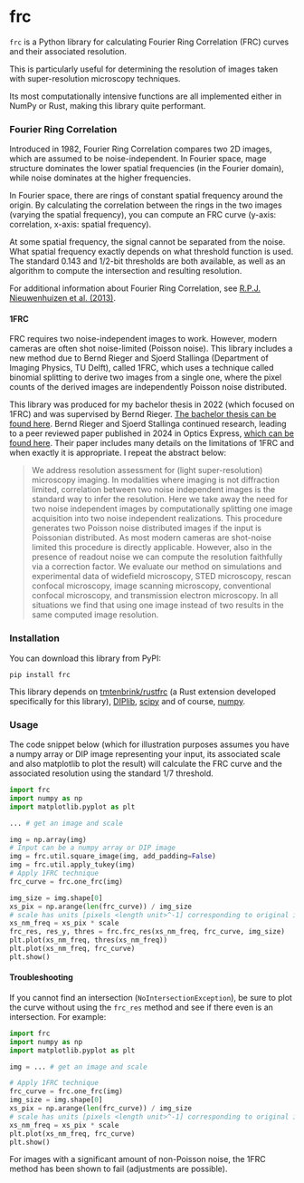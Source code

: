 # frc

`frc` is a Python library for calculating Fourier Ring Correlation (FRC) curves and their associated resolution.

This is particularly useful for determining the resolution of images taken with super-resolution microscopy techniques.

Its most computationally intensive functions are all implemented either in NumPy or Rust, making this library quite performant.

### Fourier Ring Correlation

Introduced in 1982, Fourier Ring Correlation compares two 2D images, which are assumed to be noise-independent. In Fourier space, mage structure dominates the lower spatial frequencies (in the Fourier domain), while noise dominates at the higher frequencies.

In Fourier space, there are rings of constant spatial frequency around the origin. By calculating the correlation between the rings in the two images (varying the spatial frequency), you can compute an FRC curve (y-axis: correlation, x-axis: spatial frequency).

At some spatial frequency, the signal cannot be separated from the noise. What spatial frequency exactly depends on what threshold function is used. The standard 0.143 and 1/2-bit thresholds are both available, as well as an algorithm to compute the intersection and resulting resolution.

For additional information about Fourier Ring Correlation, see [R.P.J. Nieuwenhuizen et al. (2013)](https://doi.org/10.1038/nmeth.2448).

#### 1FRC

FRC requires two noise-independent images to work. However, modern cameras are often shot noise-limited (Poisson noise). This library includes a new method due to Bernd Rieger and Sjoerd Stallinga (Department of Imaging Physics, TU Delft), called 1FRC, which uses a technique called binomial splitting to derive two images from a single one, where the pixel counts of the derived images are independently Poisson noise distributed.

This library was produced for my bachelor thesis in 2022 (which focused on 1FRC) and was supervised by Bernd Rieger. [The bachelor thesis can be found here](http://resolver.tudelft.nl/uuid:abdc31f6-6ecd-4c1b-a0c4-53711829467a). Bernd Rieger and Sjoerd Stallinga continued research, leading to a peer reviewed paper published in 2024 in Optics Express, [which can be found here](https://doi.org/10.1364/OE.524683). Their paper includes many details on the limitations of 1FRC and when exactly it is appropriate. I repeat the abstract below:

> We address resolution assessment for (light super-resolution) microscopy imaging. In modalities where imaging is not diffraction limited, correlation between two noise independent images is the standard way to infer the resolution. Here we take away the need for two noise independent images by computationally splitting one image acquisition into two noise independent realizations. This procedure generates two Poisson noise distributed images if the input is Poissonian distributed. As most modern cameras are shot-noise limited this procedure is directly applicable. However, also in the presence of readout noise we can compute the resolution faithfully via a correction factor. We evaluate our method on simulations and experimental data of widefield microscopy, STED microscopy, rescan confocal microscopy, image scanning microscopy, conventional confocal microscopy, and transmission electron microscopy. In all situations we find that using one image instead of two results in the same computed image resolution.

### Installation

You can download this library from PyPI:

```shell
pip install frc
```

This library depends on [tmtenbrink/rustfrc](https://www.github.com/tmtenbrink/rustfrc) (a Rust extension developed specifically for this library), [DIPlib](https://github.com/DIPlib/diplib), [scipy](https://scipy.org/) and of course, [numpy](https://numpy.org/).

### Usage

The code snippet below (which for illustration purposes assumes you have a numpy array or DIP image representing your input, its associated scale and also matplotlib to plot the result) will calculate the FRC curve and the associated resolution using the standard 1/7 threshold.

```python
import frc
import numpy as np
import matplotlib.pyplot as plt

... # get an image and scale

img = np.array(img)
# Input can be a numpy array or DIP image
img = frc.util.square_image(img, add_padding=False)
img = frc.util.apply_tukey(img)
# Apply 1FRC technique
frc_curve = frc.one_frc(img)

img_size = img.shape[0]
xs_pix = np.arange(len(frc_curve)) / img_size
# scale has units [pixels <length unit>^-1] corresponding to original image
xs_nm_freq = xs_pix * scale
frc_res, res_y, thres = frc.frc_res(xs_nm_freq, frc_curve, img_size)
plt.plot(xs_nm_freq, thres(xs_nm_freq))
plt.plot(xs_nm_freq, frc_curve)
plt.show()
```

#### Troubleshooting

If you cannot find an intersection (`NoIntersectionException`), be sure to plot the curve without using the `frc_res` method and see if there even is an intersection. For example:

```python
import frc
import numpy as np
import matplotlib.pyplot as plt

img = ... # get an image and scale

# Apply 1FRC technique
frc_curve = frc.one_frc(img)
img_size = img.shape[0]
xs_pix = np.arange(len(frc_curve)) / img_size
# scale has units [pixels <length unit>^-1] corresponding to original image
xs_nm_freq = xs_pix * scale
plt.plot(xs_nm_freq, frc_curve)
plt.show()
```

For images with a significant amount of non-Poisson noise, the 1FRC method has been shown to fail (adjustments are possible).
